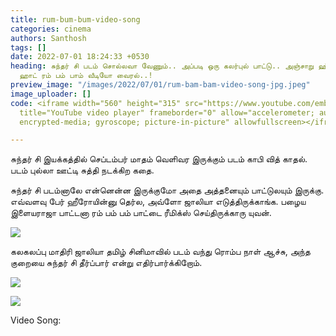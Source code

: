 ```yaml
---
title: rum-bum-bum-video-song
categories: cinema
authors: Santhosh
tags: []
date: 2022-07-01 18:24:33 +0530
heading: சுந்தர் சி படம் சொல்லவா வேணும்.. அப்படி ஒரு கலர்புல் பாட்டு.. அஞ்சாறு ஹீரோயின்ஸ்..
  ஹாட் ரம் பம் பாம் வீடியோ வைரல்..!
preview_image: "/images/2022/07/01/rum-bam-bam-video-song-jpg.jpeg"
image_uploader: []
code: <iframe width="560" height="315" src="https://www.youtube.com/embed/g_kQJHtmZuM"
  title="YouTube video player" frameborder="0" allow="accelerometer; autoplay; clipboard-write;
  encrypted-media; gyroscope; picture-in-picture" allowfullscreen></iframe>

---
```

சுந்தர் சி இயக்கத்தில் செப்டம்பர் மாதம் வெளிவர இருக்கும் படம் காபி வித் காதல். படம் புல்லா ஊட்டி சுத்தி நடக்கிற கதை.

சுந்தர் சி படம்னாலே என்னென்ன இருக்குமோ அதை அத்தனையும் பாட்டுலயும் இருக்கு.  எவ்வளவு பேர் ஹீரோயின்னு தெர்ல, அவ்ளோ ஜாலியா எடுத்திருக்காங்க. பழைய இளையராஜா பாட்டனா ரம் பம் பம் பாட்டை ரீமிக்ஸ் செய்திருக்காரு யுவன்.

![](/images/2022/07/01/rum-bum-bum-video-song-1-png.jpeg)

கலகலப்பு மாதிரி ஜாலியா தமிழ் சினிமாவில் படம் வந்து ரொம்ப நாள் ஆச்சு, அந்த குறையை சுந்தர் சி தீர்ப்பார் என்று எதிர்பார்க்கிறோம்.

![](/images/2022/07/01/rum-bum-bum-video-song-4-png.jpeg)

![](/images/2022/07/01/rum-bum-bum-video-song-3-png.jpeg)

Video Song:
